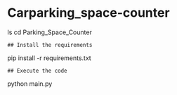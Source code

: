 # Carparking_space-counter
ls
cd Parking_Space_Counter
```
## Install the requirements
```
pip install -r requirements.txt
```
## Execute the code
```
python main.py
```

